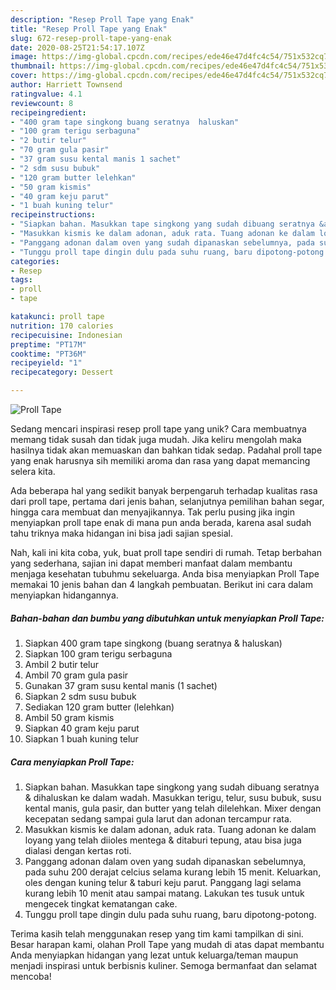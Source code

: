```yaml
---
description: "Resep Proll Tape yang Enak"
title: "Resep Proll Tape yang Enak"
slug: 672-resep-proll-tape-yang-enak
date: 2020-08-25T21:54:17.107Z
image: https://img-global.cpcdn.com/recipes/ede46e47d4fc4c54/751x532cq70/proll-tape-foto-resep-utama.jpg
thumbnail: https://img-global.cpcdn.com/recipes/ede46e47d4fc4c54/751x532cq70/proll-tape-foto-resep-utama.jpg
cover: https://img-global.cpcdn.com/recipes/ede46e47d4fc4c54/751x532cq70/proll-tape-foto-resep-utama.jpg
author: Harriett Townsend
ratingvalue: 4.1
reviewcount: 8
recipeingredient:
- "400 gram tape singkong buang seratnya  haluskan"
- "100 gram terigu serbaguna"
- "2 butir telur"
- "70 gram gula pasir"
- "37 gram susu kental manis 1 sachet"
- "2 sdm susu bubuk"
- "120 gram butter lelehkan"
- "50 gram kismis"
- "40 gram keju parut"
- "1 buah kuning telur"
recipeinstructions:
- "Siapkan bahan. Masukkan tape singkong yang sudah dibuang seratnya &amp; dihaluskan ke dalam wadah. Masukkan terigu, telur, susu bubuk, susu kental manis, gula pasir, dan butter yang telah dilelehkan. Mixer dengan kecepatan sedang sampai gula larut dan adonan tercampur rata."
- "Masukkan kismis ke dalam adonan, aduk rata. Tuang adonan ke dalam loyang yang telah diioles mentega &amp; ditaburi tepung, atau bisa juga dialasi dengan kertas roti."
- "Panggang adonan dalam oven yang sudah dipanaskan sebelumnya, pada suhu 200 derajat celcius selama kurang lebih 15 menit. Keluarkan, oles dengan kuning telur &amp; taburi keju parut. Panggang lagi selama kurang lebih 10 menit atau sampai matang. Lakukan tes tusuk untuk mengecek tingkat kematangan cake."
- "Tunggu proll tape dingin dulu pada suhu ruang, baru dipotong-potong."
categories:
- Resep
tags:
- proll
- tape

katakunci: proll tape 
nutrition: 170 calories
recipecuisine: Indonesian
preptime: "PT17M"
cooktime: "PT36M"
recipeyield: "1"
recipecategory: Dessert

---
```



![Proll Tape](https://img-global.cpcdn.com/recipes/ede46e47d4fc4c54/751x532cq70/proll-tape-foto-resep-utama.jpg)

Sedang mencari inspirasi resep proll tape yang unik? Cara membuatnya memang tidak susah dan tidak juga mudah. Jika keliru mengolah maka hasilnya tidak akan memuaskan dan bahkan tidak sedap. Padahal proll tape yang enak harusnya sih memiliki aroma dan rasa yang dapat memancing selera kita.

Ada beberapa hal yang sedikit banyak berpengaruh terhadap kualitas rasa dari proll tape, pertama dari jenis bahan, selanjutnya pemilihan bahan segar, hingga cara membuat dan menyajikannya. Tak perlu pusing jika ingin menyiapkan proll tape enak di mana pun anda berada, karena asal sudah tahu triknya maka hidangan ini bisa jadi sajian spesial.




Nah, kali ini kita coba, yuk, buat proll tape sendiri di rumah. Tetap berbahan yang sederhana, sajian ini dapat memberi manfaat dalam membantu menjaga kesehatan tubuhmu sekeluarga. Anda bisa menyiapkan Proll Tape memakai 10 jenis bahan dan 4 langkah pembuatan. Berikut ini cara dalam menyiapkan hidangannya.

<!--inarticleads1-->

##### Bahan-bahan dan bumbu yang dibutuhkan untuk menyiapkan Proll Tape:

1. Siapkan 400 gram tape singkong (buang seratnya &amp; haluskan)
1. Siapkan 100 gram terigu serbaguna
1. Ambil 2 butir telur
1. Ambil 70 gram gula pasir
1. Gunakan 37 gram susu kental manis (1 sachet)
1. Siapkan 2 sdm susu bubuk
1. Sediakan 120 gram butter (lelehkan)
1. Ambil 50 gram kismis
1. Siapkan 40 gram keju parut
1. Siapkan 1 buah kuning telur




<!--inarticleads2-->

##### Cara menyiapkan Proll Tape:

1. Siapkan bahan. Masukkan tape singkong yang sudah dibuang seratnya &amp; dihaluskan ke dalam wadah. Masukkan terigu, telur, susu bubuk, susu kental manis, gula pasir, dan butter yang telah dilelehkan. Mixer dengan kecepatan sedang sampai gula larut dan adonan tercampur rata.
1. Masukkan kismis ke dalam adonan, aduk rata. Tuang adonan ke dalam loyang yang telah diioles mentega &amp; ditaburi tepung, atau bisa juga dialasi dengan kertas roti.
1. Panggang adonan dalam oven yang sudah dipanaskan sebelumnya, pada suhu 200 derajat celcius selama kurang lebih 15 menit. Keluarkan, oles dengan kuning telur &amp; taburi keju parut. Panggang lagi selama kurang lebih 10 menit atau sampai matang. Lakukan tes tusuk untuk mengecek tingkat kematangan cake.
1. Tunggu proll tape dingin dulu pada suhu ruang, baru dipotong-potong.




Terima kasih telah menggunakan resep yang tim kami tampilkan di sini. Besar harapan kami, olahan Proll Tape yang mudah di atas dapat membantu Anda menyiapkan hidangan yang lezat untuk keluarga/teman maupun menjadi inspirasi untuk berbisnis kuliner. Semoga bermanfaat dan selamat mencoba!
